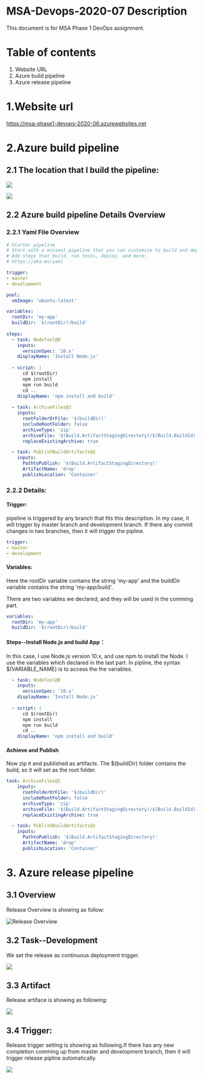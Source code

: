 # MSA-Devops-2020-07 Description
This document is for MSA Phase 1 DevOps assignment.
# Table of contents
1. Website URL
2. Azure build pipeline
3. Azure release pipeline

# 1.Website url

<https://msa-phase1-devops-2020-06.azurewebsites.net>

# 2.Azure build pipeline

## 2.1 The location that I build the pipeline:

![](my-app/images/buildPipline_location1.png)

![](my-app/images/buildPipline_location2.png)

## 2.2 Azure build pipeline Details Overview

### 2.2.1 Yaml File Overview

```yaml
# Starter pipeline
# Start with a minimal pipeline that you can customize to build and deploy your code.
# Add steps that build, run tests, deploy, and more:
# https://aka.ms/yaml

trigger:
- master
- development

pool:
  vmImage: 'ubuntu-latest'

variables: 
  rootDir: 'my-app'
  buildDir: '$(rootDir)/build'
  
steps:
  - task: NodeTool@0
    inputs:
      versionSpec: '10.x'
    displayName: 'Install Node.js'
  
  - script: |
      cd $(rootDir)
      npm install
      npm run build
      cd ..
    displayName: 'npm install and build'
  
  - task: ArchiveFiles@2
    inputs:
      rootFolderOrFile: '$(buildDir)'
      includeRootFolder: false
      archiveType: 'zip'
      archiveFile: '$(Build.ArtifactStagingDirectory)/$(Build.BuildId).zip'
      replaceExistingArchive: true

  - task: PublishBuildArtifacts@1
    inputs:
      PathtoPublish: '$(Build.ArtifactStagingDirectory)'
      ArtifactName: 'drop'
      publishLocation: 'Container'
```
### 2.2.2 Details:

#### Trigger:

pipeline is triggered by any branch that fits this description. In my case, it will trigger by master branch and development branch. If there any commit changes in two branches, then it will trigger the pipline.

```yaml
trigger:
- master
- development
```

#### Variables:

Here the rootDir variable contains the string 'my-app' and the buildDir variable contains the string 'my-app/build'. 

There are two variables we declared, and they will be used in the comming part.
```yaml
variables: 
  rootDir: 'my-app'
  buildDir: '$(rootDir)/build'
```
#### Steps--Install Node.js and build App：

In this case, I use Node.js version 10.x, and use npm to install the Node. I use the variables which declared in the last part. In pipline, the syntax $(VARIABLE_NAME) is to access the the variables. 
```yaml
  - task: NodeTool@0
    inputs:
      versionSpec: '10.x'
    displayName: 'Install Node.js'
  
  - script: |
      cd $(rootDir)
      npm install
      npm run build
      cd ..
    displayName: 'npm install and build'
```
#### Achieve and Publish

Now zip it and published as artifacts. The $(buildDir) folder contains the build, so it will set as the root folder.  
```yaml
task: ArchiveFiles@2
    inputs:
      rootFolderOrFile: '$(buildDir)'
      includeRootFolder: false
      archiveType: 'zip'
      archiveFile: '$(Build.ArtifactStagingDirectory)/$(Build.BuildId).zip'
      replaceExistingArchive: true

  - task: PublishBuildArtifacts@1
    inputs:
      PathtoPublish: '$(Build.ArtifactStagingDirectory)'
      ArtifactName: 'drop'
      publishLocation: 'Container'

```
# 3. Azure release pipeline

## 3.1 Overview

Release Overview is showing as follow:

![Release Overview](my-app/images/releasePipline_1.png)

## 3.2 Task--Development

We set the release as  continuous deployment trigger.

![](my-app/images/releasePipline_task_development.png)

## 3.3 Artifact

Release artiface is showing as following:

![](my-app/images/releasePipline_artifact.png)

## 3.4 Trigger:

Release trigger setting is showing as following.If there has any new completion comming up from master and development branch, then it will trigger release pipline automatically.

![](my-app/images/releasePipline_trigger.png)











